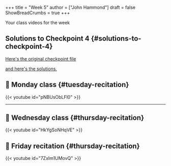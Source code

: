 +++
title = "Week 5"
author = ["John Hammond"]
draft = false
ShowBreadCrumbs = true
+++

Your class videos for the week
<!--more-->


## Solutions to Checkpoint 4 {#solutions-to-checkpoint-4}

[Here's the original checkpoint file](https://nextcloud.math.wichita.edu/index.php/s/sQcHCGP5oSi8jnc)

[and here's the solutions.](https://nextcloud.math.wichita.edu/index.php/s/m4z4rc7WQS5L3JC)


## 🎥 Monday class {#tuesday-recitation}

{{< youtube id="pNBUsObLFl0" >}}

---


## 🎥 Wednesday class {#thursday-recitation}

{{< youtube id="HkYgSoNHqVE" >}}


## 🎥 Friday recitation {#thursday-recitation}

{{< youtube id="7ZxIm1UMovQ" >}}
